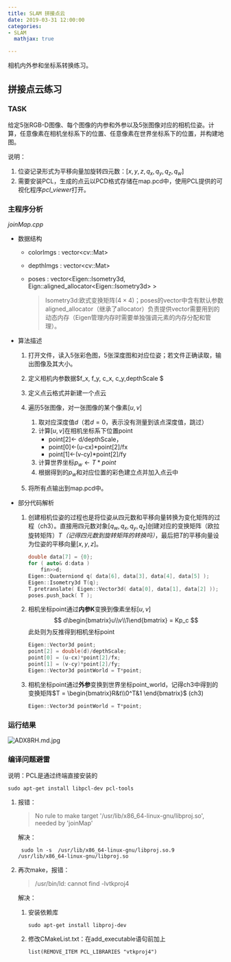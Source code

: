 ```yaml
---
title: SLAM 拼接点云
date: 2019-03-31 12:00:00
categories:
- SLAM
  mathjax: true

---
```




相机内外参和坐标系转换练习。





## 拼接点云练习

### TASK

给定5张RGB-D图像、每个图像的内参和外参以及5张图像对应的相机位姿。计算，任意像素在相机坐标系下的位置、任意像素在世界坐标系下的位置，并构建地图。

说明：

1. 位姿记录形式为平移向量加旋转四元数：$[x,y, z,q_x,q_y,q_z,q_w]$
2. 需要安装PCL，生成的点云以PCD格式存储在map.pcd中，使用PCL提供的可视化程序*pcl_viewer*打开。



### 主程序分析

*joinMap.cpp*

- 数据结构

  - colorImgs : vector\<cv::Mat\>

  - depthImgs : vector\<cv::Mat\>

  - poses : vector\<Eigen::Isometry3d, Eign::aligned_allocator\<Eigen::Isometry3d> > 

    > Isometry3d:欧式变换矩阵$(4\times4)$；poses的vector中含有默认参数aligned_allocator（继承了allocator）负责提供vector需要用到的动态内存（Eigen管理内存时需要单独强调元素的内存分配和管理）。

- 算法描述

  1. 打开文件，读入5张彩色图，5张深度图和对应位姿；若文件正确读取，输出图像及其大小。

  2. 定义相机内参数据$f_x, f_y, c_x, c_y,depthScale $

  3. 定义点云格式并新建一个点云

  4. 遍历5张图像，对一张图像的某个像素$[u,v]$

     1. 取对应深度值$d$（若$d=0$，表示没有测量到该点深度值，跳过）
     2. 计算$[u,v]$在相机坐标系下位置point
        - point[2]$\leftarrow$ d/depthScale，
        - point[0]$\leftarrow$(u-cx)*point[2]/fx
        - point[1]$\leftarrow$(v-cy)*point[2]/fy
     3. 计算世界坐标$p_w\leftarrow T*point$
     4. 根据得到的$p_w$和对应位置的彩色建立点并加入点云中

  5. 将所有点输出到map.pcd中。

      

- 部分代码解析

  1. 创建相机位姿的过程也是将位姿从四元数和平移向量转换为变化矩阵的过程（ch3）。直接用四元数对象$[q_w, q_x, q_y, q_z]$创建对应的变换矩阵（欧拉旋转矩阵）$T$*（记得四元数到旋转矩阵的转换吗）*，最后把$T$的平移向量设为位姿的平移向量$[x,y,z]$。

     ```c++
     double data[7] = {0};
     for ( auto& d:data )    
         fin>>d;
     Eigen::Quaterniond q( data[6], data[3], data[4], data[5] );
     Eigen::Isometry3d T(q);
     T.pretranslate( Eigen::Vector3d( data[0], data[1], data[2] ));
     poses.push_back( T );
     ```

  2. 相机坐标point通过**内参K**变换到像素坐标$[u,v]$
     $$
     d\begin{bmatrix}u\\v\\1\end{bmatrix} = Kp_c
     $$
     此处则为反推得到相机坐标point

     ```c++
     Eigen::Vector3d point; 
     point[2] = double(d)/depthScale; 
     point[0] = (u-cx)*point[2]/fx;
     point[1] = (v-cy)*point[2]/fy; 
     Eigen::Vector3d pointWorld = T*point;
     ```

     

     

  3. 相机坐标point通过**外参**变换到世界坐标point_world，记得ch3中得到的变换矩阵$T = \begin{bmatrix}R&t\\0^T&1 \end{bmatrix}$   (ch3)

     ```c++
     Eigen::Vector3d pointWorld = T*point;
     ```



### 运行结果



![ADX8RH.md.jpg](https://s2.ax1x.com/2019/03/31/ADX8RH.md.jpg)



### 编译问题避雷

说明：PCL是通过终端直接安装的

```
sudo apt-get install libpcl-dev pcl-tools
```

1. 报错：

   > No rule to make target '/usr/lib/x86_64-linux-gnu/libproj.so', needed by 'joinMap'

   解决：

   ```
    sudo ln -s  /usr/lib/x86_64-linux-gnu/libproj.so.9 /usr/lib/x86_64-linux-gnu/libproj.so
   ```

2. 再次make，报错：

   > /usr/bin/ld: cannot find -lvtkproj4

   解决：

   1. 安装依赖库

      ```
      sudo apt-get install libproj-dev
      ```

   2. 修改CMakeList.txt：在add_executable语句前加上

      ```
      list(REMOVE_ITEM PCL_LIBRARIES "vtkproj4")
      ```

      



​        

​         

​     